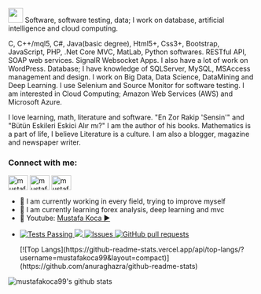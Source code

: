 <img src="https://raw.githubusercontent.com/iampavangandhi/iampavangandhi/master/gifs/Hi.gif" width="30px"> Software, software testing, data; I work on database, artificial intelligence and cloud computing.

C, C++/mql5, C#, Java(basic degree), Html5+, Css3+, Bootstrap, JavaScript, PHP, .Net Core MVC, MatLab, Python softwares. 
RESTful API, SOAP web services.
SignalR Websocket Apps.
I also have a lot of work on WordPress.
Database; I have knowledge of SQLServer, MySQL, MSAccess management and design. 
I work on Big Data, Data Science, DataMining and Deep Learning.
I use Selenium and Source Monitor for software testing.
I am interested in Cloud Computing; Amazon Web Services (AWS) and Microsoft Azure.

I love learning, math, literature and software. 
"En Zor Rakip 'Sensin'" and "Bütün Eskileri Eskici Alır mı?" I am the author of his books. Mathematics is a part of life, I believe Literature is a culture. I am also a blogger, magazine and newspaper writer.

<h3 align="left">Connect with me:</h3>
<p align="left">
<a href="https://twitter.com/mustafaakocaa99" target="blank"><img align="center" src="https://raw.githubusercontent.com/rahuldkjain/github-profile-readme-generator/master/src/images/icons/Social/twitter.svg" alt="mustafaakocaa99" height="30" width="40" /></a>
<a href="https://linkedin.com/in/mustafakoca99" target="blank"><img align="center" src="https://raw.githubusercontent.com/rahuldkjain/github-profile-readme-generator/master/src/images/icons/Social/linked-in-alt.svg" alt="mustafakoca99" height="30" width="40" /></a>
<a href="https://instagram.com/mustafakoca99" target="blank"><img align="center" src="https://raw.githubusercontent.com/rahuldkjain/github-profile-readme-generator/master/src/images/icons/Social/instagram.svg" alt="mustafakoca99" height="30" width="40" /></a>
</p>

- 🔭 I am currently working in every field, trying to improve myself
- 🌱 I am currently learning forex analysis, deep learning and mvc
- 🤔 Youtube: [Mustafa Koca ▶️](https://www.youtube.com/channel/UCEOgptjepYwXTh1wtBlwVgA)
- <p align="left">
    <a href="https://github.com/anuraghazra/github-readme-stats/actions">
      <img alt="Tests Passing" src="https://github.com/anuraghazra/github-readme-stats/workflows/Test/badge.svg" />
    </a>
    <a href="https://codecov.io/gh/anuraghazra/github-readme-stats">
      <img src="https://codecov.io/gh/anuraghazra/github-readme-stats/branch/master/graph/badge.svg" />
    </a>
    <a href="https://github.com/anuraghazra/github-readme-stats/issues">
      <img alt="Issues" src="https://img.shields.io/github/issues/anuraghazra/github-readme-stats?color=0088ff" />
    </a>
    <a href="https://github.com/anuraghazra/github-readme-stats/pulls">
      <img alt="GitHub pull requests" src="https://img.shields.io/github/issues-pr/anuraghazra/github-readme-stats?color=0088ff" />
    </a>
  </p>
  [![Top Langs](https://github-readme-stats.vercel.app/api/top-langs/?username=mustafakoca99&layout=compact)](https://github.com/anuraghazra/github-readme-stats)
  <br>
![mustafakoca99's github stats](https://github-readme-stats.vercel.app/api?username=mustafakoca99&show_icons=true&theme=radical)
